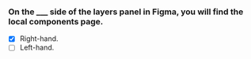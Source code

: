 ### On the \_\_\_ side of the layers panel in Figma, you will find the local components page.

- [x] Right-hand.
- [ ] Left-hand.
